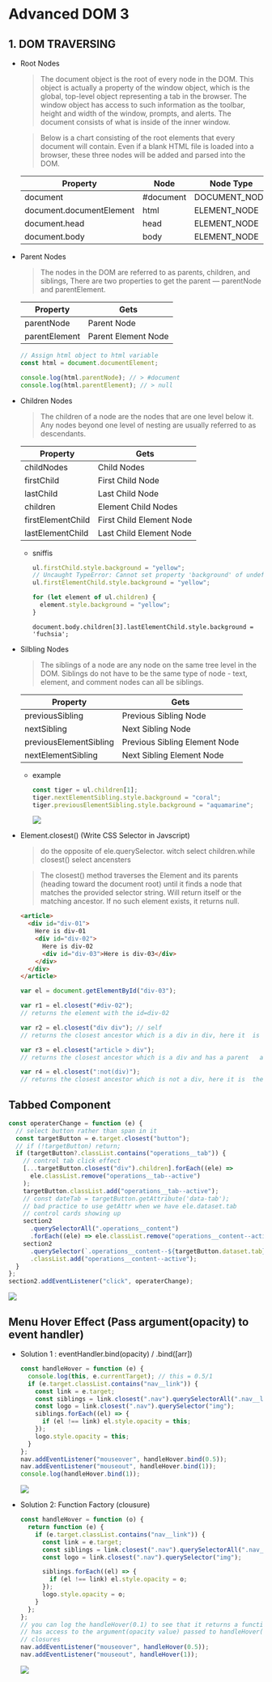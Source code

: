 # Advanced DOM 3

## 1. DOM TRAVERSING

- Root Nodes

  > The document object is the root of every node in the DOM. This object is actually a property of the window object, which is the global, top-level object representing a tab in the browser. The window object has access to such information as the toolbar, height and width of the window, prompts, and alerts. The document consists of what is inside of the inner window.

  > Below is a chart consisting of the root elements that every document will contain. Even if a blank HTML file is loaded into a browser, these three nodes will be added and parsed into the DOM.

  | **Property**             | **Node**  | **Node Type** |
  | ------------------------ | --------- | ------------- |
  | document                 | #document | DOCUMENT_NODE |
  | document.documentElement | html      | ELEMENT_NODE  |
  | document.head            | head      | ELEMENT_NODE  |
  | document.body            | body      | ELEMENT_NODE  |

- Parent Nodes

  > The nodes in the DOM are referred to as parents, children, and siblings, There are two properties to get the parent — parentNode and parentElement.

  | **Property**  | **Gets**            |
  | ------------- | ------------------- |
  | parentNode    | Parent Node         |
  | parentElement | Parent Element Node |

  ```javascript
  // Assign html object to html variable
  const html = document.documentElement;

  console.log(html.parentNode); // > #document
  console.log(html.parentElement); // > null
  ```

- Children Nodes

  > The children of a node are the nodes that are one level below it. Any nodes beyond one level of nesting are usually referred to as descendants.

  | Property          | Gets                     |
  | ----------------- | ------------------------ |
  | childNodes        | Child Nodes              |
  | firstChild        | First Child Node         |
  | lastChild         | Last Child Node          |
  | children          | Element Child Nodes      |
  | firstElementChild | First Child Element Node |
  | lastElementChild  | Last Child Element Node  |

  - sniffis

    ```javascript
    ul.firstChild.style.background = "yellow";
    // Uncaught TypeError: Cannot set property 'background' of undefined
    ul.firstElementChild.style.background = "yellow";
    ```

    ```javascript
    for (let element of ul.children) {
      element.style.background = "yellow";
    }
    ```

    ```javascrip
    document.body.children[3].lastElementChild.style.background = 'fuchsia';
    ```

- Silbling Nodes

  > The siblings of a node are any node on the same tree level in the DOM. Siblings do not have to be the same type of node - text, element, and comment nodes can all be siblings.

  | Property               | Gets                          |
  | ---------------------- | ----------------------------- |
  | previousSibling        | Previous Sibling Node         |
  | nextSibling            | Next Sibling Node             |
  | previousElementSibling | Previous Sibling Element Node |
  | nextElementSibling     | Next Sibling Element Node     |

  - example

    ```javascript
    const tiger = ul.children[1];
    tiger.nextElementSibling.style.background = "coral";
    tiger.previousElementSibling.style.background = "aquamarine";
    ```

    ![](img/dom7.png)

- Element.closest() (Write CSS Selector in Javscript)

  > do the opposite of ele.querySelector. witch select children.while closest() select ancensters

  > The closest() method traverses the Element and its parents (heading toward the document root) until it finds a node that matches the provided selector string. Will return itself or the matching ancestor. If no such element exists, it returns null.

  ```html
  <article>
    <div id="div-01">
      Here is div-01
      <div id="div-02">
        Here is div-02
        <div id="div-03">Here is div-03</div>
      </div>
    </div>
  </article>
  ```

  ```javascript
  var el = document.getElementById("div-03");

  var r1 = el.closest("#div-02");
  // returns the element with the id=div-02

  var r2 = el.closest("div div"); // self
  // returns the closest ancestor which is a div in div, here it  is the div-03 itself

  var r3 = el.closest("article > div");
  // returns the closest ancestor which is a div and has a parent   article, here it is the div-01

  var r4 = el.closest(":not(div)");
  // returns the closest ancestor which is not a div, here it is  the outmost article
  ```

## Tabbed Component

```javascript
const operaterChange = function (e) {
  // select button rather than span in it
  const targetButton = e.target.closest("button");
  // if (!targetButton) return;
  if (targetButton?.classList.contains("operations__tab")) {
    // control tab click effect
    [...targetButton.closest("div").children].forEach((ele) =>
      ele.classList.remove("operations__tab--active")
    );
    targetButton.classList.add("operations__tab--active");
    // const dateTab = targetButton.getAttribute('data-tab');
    // bad practice to use getAttr when we have ele.dataset.tab
    // control cards showing up
    section2
      .querySelectorAll(".operations__content")
      .forEach((ele) => ele.classList.remove("operations__content--active"));
    section2
      .querySelector(`.operations__content--${targetButton.dataset.tab}`)
      .classList.add("operations__content--active");
  }
};
section2.addEventListener("click", operaterChange);
```

![](img/dom8.png)

## Menu Hover Effect (Pass argument(opacity) to event handler)

- Solution 1 : eventHandler.bind(opacity) / .bind([arr])

  ```javascript
  const handleHover = function (e) {
    console.log(this, e.currentTarget); // this = 0.5/1
    if (e.target.classList.contains("nav__link")) {
      const link = e.target;
      const siblings = link.closest(".nav").querySelectorAll(".nav__link");
      const logo = link.closest(".nav").querySelector("img");
      siblings.forEach((el) => {
        if (el !== link) el.style.opacity = this;
      });
      logo.style.opacity = this;
    }
  };
  nav.addEventListener("mouseover", handleHover.bind(0.5));
  nav.addEventListener("mouseout", handleHover.bind(1));
  console.log(handleHover.bind(1));
  ```

  ![](img/dom12.jfif)

- Solution 2: Function Factory (clousure)

  ```javascript
  const handleHover = function (o) {
    return function (e) {
      if (e.target.classList.contains("nav__link")) {
        const link = e.target;
        const siblings = link.closest(".nav").querySelectorAll(".nav__link");
        const logo = link.closest(".nav").querySelector("img");

        siblings.forEach((el) => {
          if (el !== link) el.style.opacity = o;
        });
        logo.style.opacity = o;
      }
    };
  };
  // you can log the handleHover(0.1) to see that it returns a function which
  // has access to the argument(opacity value) passed to handleHover() due to
  // closures
  nav.addEventListener("mouseover", handleHover(0.5));
  nav.addEventListener("mouseout", handleHover(1));
  ```

  ![](img/dom9.jpg)
